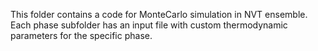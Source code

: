 This folder contains a code for MonteCarlo simulation in NVT ensemble.
Each phase subfolder has an input file with custom thermodynamic parameters for the specific phase.
